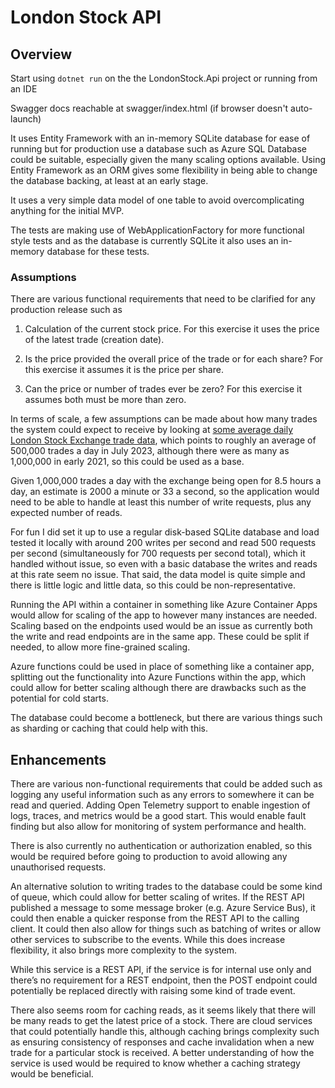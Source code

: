 # London Stock API 

 
 

## Overview 

Start using `dotnet run` on the the LondonStock.Api project or running from an IDE 

 
 

Swagger docs reachable at swagger/index.html (if browser doesn't auto-launch) 

 
 

It uses Entity Framework with an in-memory SQLite database for ease of running but for production use a database such as Azure SQL Database could be suitable, especially given the many scaling options available. Using Entity Framework as an ORM gives some flexibility in being able to change the database backing, at least at an early stage. 

 
 

It uses a very simple data model of one table to avoid overcomplicating anything for the initial MVP. 

 

The tests are making use of WebApplicationFactory for more functional style tests and as the database is currently SQLite it also uses an in-memory database for these tests. 

 
 

### Assumptions 

There are various functional requirements that need to be clarified for any production release such as 

1. Calculation of the current stock price. For this exercise it uses the price of the latest trade (creation date). 

2. Is the price provided the overall price of the trade or for each share? For this exercise it assumes it is the price per share. 

3. Can the price or number of trades ever be zero? For this exercise it assumes both must be more than zero. 

 
 

In terms of scale, a few assumptions can be made about how many trades the system could expect to receive by looking at [some average daily London Stock Exchange trade data](https://www.statista.com/statistics/325326/uk-lse-average-daily-trades/), which points to roughly an average of 500,000 trades a day in July 2023, although there were as many as 1,000,000 in early 2021, so this could be used as a base. 

 
 

Given 1,000,000 trades a day with the exchange being open for 8.5 hours a day, an estimate is 2000 a minute or 33 a second, so the application would need to be able to handle at least this number of write requests, plus any expected number of reads. 

 
 

For fun I did set it up to use a regular disk-based SQLite database and load tested it locally with around 200 writes per second and read 500 requests per second (simultaneously for 700 requests per second total), which it handled without issue, so even with a basic database the writes and reads at this rate seem no issue. That said, the data model is quite simple and there is little logic and little data, so this could be non-representative. 

 
 

Running the API within a container in something like Azure Container Apps would allow for scaling of the app to however many instances are needed. Scaling based on the endpoints used would be an issue as currently both the write and read endpoints are in the same app. These could be split if needed, to allow more fine-grained scaling. 

 

Azure functions could be used in place of something like a container app, splitting out the functionality into Azure Functions within the app, which could allow for better scaling although there are drawbacks such as the potential for cold starts. 

 

The database could become a bottleneck, but there are various things such as sharding or caching that could help with this. 

 
 

## Enhancements 

There are various non-functional requirements that could be added such as logging any useful information such as any errors to somewhere it can be read and queried. Adding Open Telemetry support to enable ingestion of logs, traces, and metrics would be a good start. This would enable fault finding but also allow for monitoring of system performance and health. 

 
 

There is also currently no authentication or authorization enabled, so this would be required before going to production to avoid allowing any unauthorised requests. 

 
 

An alternative solution to writing trades to the database could be some kind of queue, which could allow for better scaling of writes. If the REST API published a message to some message broker (e.g. Azure Service Bus), it could then enable a quicker response from the REST API to the calling client. It could then also allow for things such as batching of writes or allow other services to subscribe to the events. While this does increase flexibility, it also brings more complexity to the system. 

 
 

While this service is a REST API, if the service is for internal use only and there’s no requirement for a REST endpoint, then the POST endpoint could potentially be replaced directly with raising some kind of trade event. 

 
 

There also seems room for caching reads, as it seems likely that there will be many reads to get the latest price of a stock. There are cloud services that could potentially handle this, although caching brings complexity such as ensuring consistency of responses and cache invalidation when a new trade for a particular stock is received. A better understanding of how the service is used would be required to know whether a caching strategy would be beneficial. 

 

 

 
